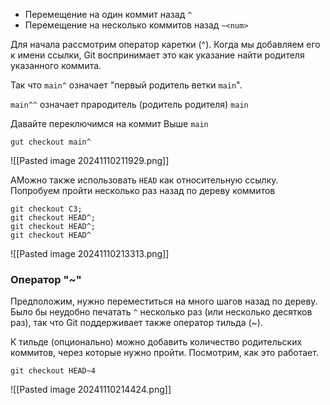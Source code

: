 

- Перемещение на один коммит назад `^`
- Перемещение на несколько коммитов назад `~<num>`

Для начала рассмотрим оператор каретки (^). Когда мы добавляем его к имени ссылки, Git воспринимает это как указание найти родителя указанного коммита.

Так что `main^` означает "первый родитель ветки `main`".

`main^^` означает прародитель (родитель родителя) `main`

Давайте переключимся на коммит Выше `main`
```git
gut checkout main^
```
![[Pasted image 20241110211929.png]]

AМожно также использовать `HEAD` как относительную ссылку. Попробуем пройти несколько раз назад по дереву коммитов
```git
git checkout C3; 
git checkout HEAD^;
git checkout HEAD^; 
git checkout HEAD^
```
![[Pasted image 20241110213313.png]]

### Оператор "~"

Предположим, нужно переместиться на много шагов назад по дереву. Было бы неудобно печатать `^` несколько раз (или несколько десятков раз), так что Git поддерживает также оператор тильда (~).

К тильде (опционально) можно добавить количество родительских коммитов, через которые нужно пройти. Посмотрим, как это работает.
```git
git checkout HEAD~4
```
![[Pasted image 20241110214424.png]]